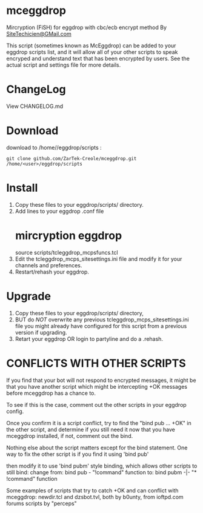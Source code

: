 # mceggdrop
Mircryption (FiSH) for eggdrop with cbc/ecb encrypt method By SiteTechicien@GMail.com

This script (sometimes known as McEggdrop) can be added to your eggdrop
 scripts list, and it will allow all of your other scripts to speak encryped
 and understand text that has been encrypted by users.  See the actual script
 and settings file for more details.

# ChangeLog
View CHANGELOG.md

# Download
download to /home/<user>/eggdrop/scripts :

	git clone github.com/ZarTek-Creole/mceggdrop.git /home/<user>/eggdrop/scripts

# Install
1) Copy these files to your eggdrop/scripts/ directory.
2) Add lines to your eggdrop .conf file
      # mircryption eggdrop
      source scripts/tcleggdrop_mcpsfuncs.tcl
3) Edit the tcleggdrop_mcps_sitesettings.ini file and modify it for your channels and preferences.
4) Restart/rehash your eggdrop.

# Upgrade
1) Copy these files to your eggdrop/scripts/ directory,
2) BUT do *NOT* overwrite any previous tcleggdrop_mcps_sitesettings.ini file you
 might already have configured for this script from a previous version if upgrading.
3) Retart your eggdrop OR login to partyline and do a .rehash.

# CONFLICTS WITH OTHER SCRIPTS
If you find that your bot will not respond to encrypted messages, it might be that you
have another script which might be intercepting +OK messages before mceggdrop has a chance to.

To see if this is the case, comment out the other scripts in your eggdrop config.

Once you confirm it is a script conflict, try to find the "bind pub ... +OK" in the other script,
and determine if you still need it now that you have mceggdrop installed, if not, comment out the bind. 

Nothing else about the script matters except for the bind statement.
One way to fix the other script is if you find it using 'bind pub'

then modify it to use 'bind pubm' style binding, which allows other scripts to still bind:
change from:  bind pub - "!command" function
to:           bind pubm -|- "* !command" function

Some examples of scripts that try to catch +OK and can conflict with mceggdrop:
newdir.tcl and dzsbot.tvl, both by b0unty, from ioftpd.com forums scripts by "perceps"
